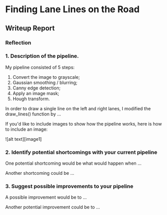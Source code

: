 # **Finding Lane Lines on the Road** 

## Writeup Report

### Reflection

### 1. Description of the pipeline.

My pipeline consisted of 5 steps:
1. Convert the image to grayscale;
1. Gaussian smoothing / blurring;
1. Canny edge detection;
1. Apply an image mask;
1. Hough transform.

In order to draw a single line on the left and right lanes, I modified the draw_lines() function by ...

If you'd like to include images to show how the pipeline works, here is how to include an image: 

![alt text][image1]


### 2. Identify potential shortcomings with your current pipeline


One potential shortcoming would be what would happen when ... 

Another shortcoming could be ...


### 3. Suggest possible improvements to your pipeline

A possible improvement would be to ...

Another potential improvement could be to ...
